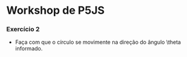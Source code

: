 # Workshop de P5JS


### Exercício 2
* Faça com que o círculo se movimente na direção do ângulo \theta informado.
